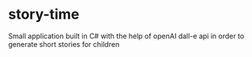 # story-time
Small application built in C# with the help of openAI dall-e api in order to generate short stories for children
